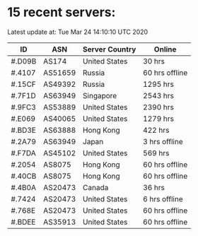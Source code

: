 # 15 recent servers:

Latest update at: Tue Mar 24 14:10:10 UTC 2020

| ID | ASN | Server Country | Online |
| -- | --- | -------------- | ------ |
| #.D09B | AS174 | United States | 30 hrs |
| #.4107 | AS51659 | Russia | 60 hrs offline |
| #.15CF | AS49392 | Russia | 1295 hrs |
| #.7F1D | AS63949 | Singapore | 2543 hrs |
| #.9FC3 | AS53889 | United States | 2390 hrs |
| #.E069 | AS40065 | United States | 1279 hrs |
| #.BD3E | AS63888 | Hong Kong | 422 hrs |
| #.2A79 | AS63949 | Japan | 3 hrs offline |
| #.F7DA | AS45102 | United States | 569 hrs |
| #.2054 | AS8075 | Hong Kong | 60 hrs offline |
| #.40CB | AS8075 | Hong Kong | 60 hrs offline |
| #.4B0A | AS20473 | Canada | 36 hrs |
| #.7424 | AS20473 | United States | 6 hrs offline |
| #.768E | AS20473 | United States | 60 hrs offline |
| #.BDEE | AS35913 | United States | 60 hrs offline |

